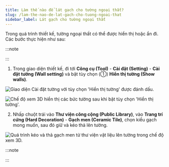 ```yaml
---
title: Làm thế nào để lát gạch cho tường ngoại thất?
slug: /lam-the-nao-de-lat-gach-cho-tuong-ngoai-that
sidebar_label: Lát gạch cho tường ngoại thất
---
```


Trong quá trình thiết kế, tường ngoại thất có thể được hiển thị hoặc ẩn đi. Các bước thực hiện như sau:

:::note

:::

1. Trong giao diện thiết kế, đi tới **Công cụ (Tool)** - **Cài đặt (Setting)** - **Cài đặt tường (Wall setting)** và bật tùy chọn (①) **Hiển thị tường (Show walls)**.

![Giao diện Cài đặt tường với tùy chọn 'Hiển thị tường' được đánh dấu.](https://storage.googleapis.com/jegavn_kb/image_jegavn/669.1.jpg)

![Chế độ xem 3D hiển thị các bức tường sau khi bật tùy chọn 'Hiển thị tường'.](https://storage.googleapis.com/jegavn_kb/image_jegavn/669.2.jpg)

2. Nhấp chuột trái vào **Thư viện công cộng (Public Library)**, vào **Trang trí cứng (Hard Decoration)** - **Gạch men (Ceramic Tile)**, chọn kiểu gạch mong muốn, sau đó giữ và kéo thả lên tường.

![Quá trình kéo và thả gạch men từ thư viện vật liệu lên tường trong chế độ xem 3D.](https://storage.googleapis.com/jegavn_kb/image_jegavn/669.3.jpg)

:::note

:::